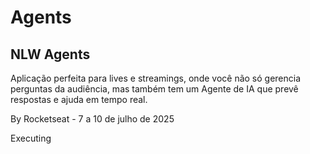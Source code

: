# Agents
## NLW Agents

Aplicação perfeita para lives e streamings, onde você não só gerencia perguntas da audiência, mas também tem um Agente de IA que prevê respostas e ajuda em tempo real.

By Rocketseat - 7 a 10 de julho de 2025

Executing
